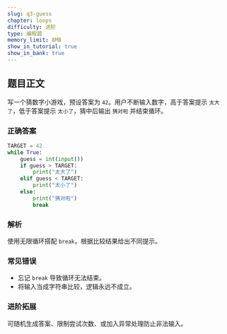 ```yaml
---
slug: q3-guess
chapter: loops
difficulty: 进阶
type: 编程题
memory_limit: 8MB
show_in_tutorial: true
show_in_bank: true
---
```

## 题目正文
写一个猜数字小游戏，预设答案为 `42`。用户不断输入数字，高于答案提示 `太大了`，低于答案提示 `太小了`，猜中后输出 `猜对啦` 并结束循环。

### 正确答案
```python
TARGET = 42
while True:
    guess = int(input())
    if guess > TARGET:
        print("太大了")
    elif guess < TARGET:
        print("太小了")
    else:
        print("猜对啦")
        break
```

### 解析
使用无限循环搭配 `break`，根据比较结果给出不同提示。

### 常见错误
- 忘记 `break` 导致循环无法结束。
- 将输入当成字符串比较，逻辑永远不成立。

### 进阶拓展
可随机生成答案、限制尝试次数、或加入异常处理防止非法输入。
